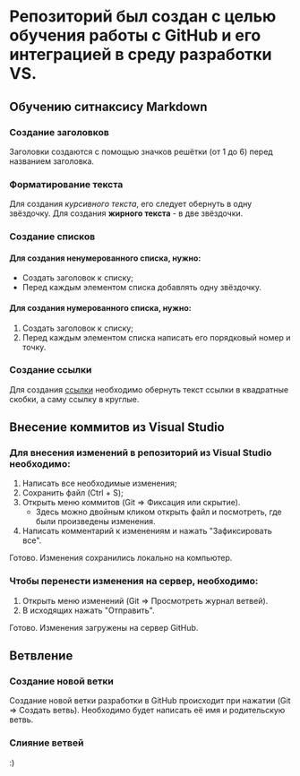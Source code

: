 # Репозиторий был создан с целью обучения работы с GitHub и его интеграцией в среду разработки VS.

## Обучению ситнаксису Markdown

### Создание заголовков
Заголовки создаются с помощью значков решётки (от 1 до 6) перед названием заголовка.

### Форматирование текста
Для создания *курсивного текста*, его следует обернуть в одну звёздочку. Для создания **жирного текста** - в две звёздочки.

### Создание списков
#### Для создания ненумерованного списка, нужно:
* Создать заголовок к списку;
* Перед каждым элементом списка добавлять одну звёздочку.

#### Для создания нумерованного списка, нужно:
1. Создать заголовок к списку;
2. Перед каждым элементом списка написать его порядковый номер и точку.

### Создание ссылки
Для создания [ссылки](https://thecode.media/objective/) необходимо обернуть текст ссылки в квадратные скобки, а саму ссылку в круглые.


## Внесение коммитов из Visual Studio
### Для внесения изменений в репозиторий из Visual Studio необходимо:
1. Написать все необходимые изменения;
2. Сохранить файл (Ctrl + S);
3. Открыть меню коммитов (Git => Фиксация или скрытие).
	* Здесь можно двойным кликом открыть файл и посмотреть, где были произведены изменения.
4. Написать комментарий к изменениям и нажать "Зафиксировать все".

Готово. Изменения сохранились локально на компьютер.

### Чтобы перенести изменения на сервер, необходимо:
1. Открыть меню изменений (Git => Просмотреть журнал ветвей).
2. В исходящих нажать "Отправить".

Готово. Изменения загружены на сервер GitHub.

## Ветвление
### Создание новой ветки
Создание новой ветки разработки в GitHub происходит при нажатии (Git => Создать ветвь). Необходимо будет написать её имя и родительскую ветвь.

### Слияние ветвей
:)
